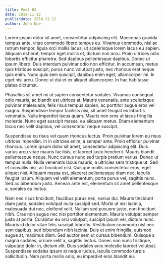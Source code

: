 ```yaml
---
title: Post 03
date: 2018-11-12
publishdate: 2018-11-12
author: John Doe
---
```

Lorem ipsum dolor sit amet, consectetur adipiscing elit. Maecenas gravida tempus ante, vitae commodo libero tempus eu. Vivamus commodo, nisi ac rutrum tempor, ligula orci mollis lacus, ut scelerisque lorem lacus eu sapien. Aliquam est erat, tempor eget mollis et, dictum non arcu. Proin ultrices odio lobortis efficitur pharetra. Sed dapibus pellentesque dapibus. Donec ut ipsum libero. Duis interdum pulvinar odio non efficitur. In accumsan, metus quis tristique suscipit, purus nunc volutpat justo, nec rhoncus erat neque quis enim. Nunc quis sem suscipit, dapibus enim eget, ullamcorper mi. In eget nisi arcu. Donec ut dui et ex aliquet ullamcorper. In hac habitasse platea dictumst.

Phasellus sit amet mi at sapien consectetur sodales. Vivamus consequat odio mauris, ac blandit est ultrices at. Mauris venenatis, ante scelerisque pulvinar malesuada, felis risus tempus sapien, ac porttitor augue eros vel magna. Suspendisse tempor facilisis nisi, sit amet feugiat ex lobortis venenatis. Nulla imperdiet lacus quam. Mauris non eros ut lacus fringilla molestie. Nunc eget suscipit massa, eu aliquam metus. Etiam elementum lacus nec velit dapibus, vel consectetur neque suscipit.

Suspendisse eu risus vel quam rhoncus luctus. Proin pulvinar lorem eu risus ultrices imperdiet. In in ultricies enim, a semper ante. Proin efficitur pulvinar rhoncus. Lorem ipsum dolor sit amet, consectetur adipiscing elit. Duis varius arcu vitae mauris facilisis, et laoreet justo hendrerit. Mauris blandit pellentesque neque. Nunc cursus nunc sed turpis pretium varius. Donec ut tempus nulla. Nulla venenatis lacus mauris, a ultricies sem tristique ut. Sed et convallis nisi, ac tincidunt nisl. Quisque mollis consectetur eros, eget aliquet nisi. Aliquam massa est, placerat pellentesque diam nec, iaculis feugiat ipsum. Aliquam vel velit elementum, porta purus vel, sagittis nunc. Sed ac bibendum justo. Aenean ante est, elementum sit amet pellentesque a, sodales eu lectus.

Nam nec risus tincidunt, faucibus purus nec, varius dui. Mauris tincidunt diam justo, sodales volutpat nulla suscipit sed. Morbi ut nisl lacinia, malesuada dui nec, eleifend velit. Nullam sed posuere justo, non tincidunt nibh. Cras non augue nec nisi porttitor elementum. Mauris volutpat semper justo at porta. Curabitur eu orci volutpat, suscipit ipsum vel, dictum nunc. Mauris id dolor vitae felis suscipit lobortis. Vestibulum commodo nisl nec sem dapibus, sed bibendum nibh lacinia. Duis et enim fringilla, euismod augue at, maximus diam. Sed auctor sem ut cursus bibendum. Quisque a magna sodales, ornare velit a, sagittis lectus. Donec non nunc tristique, vulputate dolor in, dictum elit. Duis sodales arcu molestie laoreet volutpat. Suspendisse sodales ipsum at neque luctus, iaculis commodo turpis sollicitudin. Nam porta mollis odio, eu imperdiet eros blandit eu.

